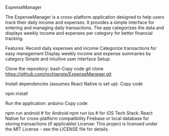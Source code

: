 ExpenseManager


The ExpenseManager is a cross-platform application designed to help users track their daily income and expenses. It provides a simple interface for entering and managing daily transactions. The app categorizes the data and displays weekly income and expenses per category for better financial tracking.


Features:
Record daily expenses and income
Categorize transactions for easy management
Display weekly income and expense summaries by category
Simple and intuitive user interface
Setup:

Clone the repository:
bash
Copy code
git clone https://github.com/rochiangie/ExpenseManager.git


Install dependencies (assumes React Native is set up):
Copy code

npm install

Run the application:
arduino
Copy code

npm run android    # for Android
npm run ios        # for iOS
Tech Stack:
React Native for cross-platform compatibility
Firebase or local database for storing transactions (if applicable)
License:
This project is licensed under the MIT License - see the LICENSE file for details.
